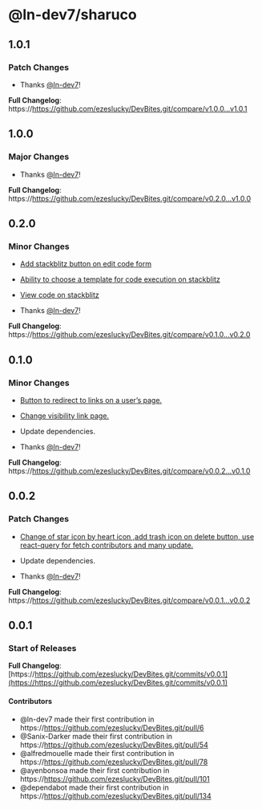 # @ln-dev7/sharuco

## 1.0.1

### Patch Changes

- Thanks [@ln-dev7](https://github.com/ln-dev7)!

**Full Changelog**: https://https://github.com/ezeslucky/DevBites.git/compare/v1.0.0...v1.0.1

## 1.0.0

### Major Changes

- Thanks [@ln-dev7](https://github.com/ln-dev7)!

**Full Changelog**: https://https://github.com/ezeslucky/DevBites.git/compare/v0.2.0...v1.0.0

## 0.2.0

### Minor Changes

- [Add stackblitz button on edit code form](https://https://github.com/ezeslucky/DevBites.git/pull/156)

- [Ability to choose a template for code execution on stackblitz](https://https://github.com/ezeslucky/DevBites.git/pull/155)

- [View code on stackblitz](https://https://github.com/ezeslucky/DevBites.git/pull/154)

- Thanks [@ln-dev7](https://github.com/ln-dev7)!

**Full Changelog**: https://https://github.com/ezeslucky/DevBites.git/compare/v0.1.0...v0.2.0

## 0.1.0

### Minor Changes

- [Button to redirect to links on a user’s page.](https://https://github.com/ezeslucky/DevBites.git/pull/149) 

- [Change visibility link page.](https://https://github.com/ezeslucky/DevBites.git/pull/148) 

- Update dependencies.

- Thanks [@ln-dev7](https://github.com/ln-dev7)!

**Full Changelog**: https://https://github.com/ezeslucky/DevBites.git/compare/v0.0.2...v0.1.0

## 0.0.2

### Patch Changes

- [Change of star icon by heart icon ,add trash icon on delete button, use react-query for fetch contributors and many update.](https://https://github.com/ezeslucky/DevBites.git/pull/141) 

- Update dependencies.

- Thanks [@ln-dev7](https://github.com/ln-dev7)!

**Full Changelog**: https://https://github.com/ezeslucky/DevBites.git/compare/v0.0.1...v0.0.2

## 0.0.1

### Start of Releases

**Full Changelog**: [https://https://github.com/ezeslucky/DevBites.git/commits/v0.0.1](https://https://github.com/ezeslucky/DevBites.git/commits/v0.0.1)

#### Contributors
* @ln-dev7 made their first contribution in https://https://github.com/ezeslucky/DevBites.git/pull/6
* @Sanix-Darker made their first contribution in https://https://github.com/ezeslucky/DevBites.git/pull/54
* @alfredmouelle made their first contribution in https://https://github.com/ezeslucky/DevBites.git/pull/78
* @ayenbonsoa made their first contribution in https://https://github.com/ezeslucky/DevBites.git/pull/101
* @dependabot made their first contribution in https://https://github.com/ezeslucky/DevBites.git/pull/134